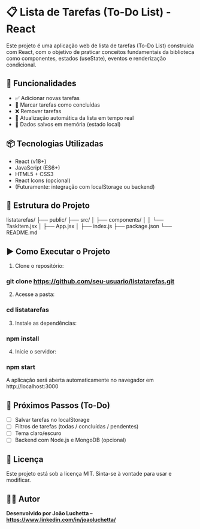  # 📋 Lista de Tarefas (To-Do List) - React

Este projeto é uma aplicação web de lista de tarefas (To-Do List) construída com React, com o objetivo de praticar conceitos fundamentais da biblioteca como componentes, estados (useState), eventos e renderização condicional.

## 🚀 Funcionalidades

- ✅ Adicionar novas tarefas
- 📝 Marcar tarefas como concluídas
- ❌ Remover tarefas
- 🔄 Atualização automática da lista em tempo real
- 💾 Dados salvos em memória (estado local)

## 📦 Tecnologias Utilizadas

- React (v18+)
- JavaScript (ES6+)
- HTML5 + CSS3
- React Icons (opcional)
- (Futuramente: integração com localStorage ou backend)

## 📂 Estrutura do Projeto

listatarefas/
├── public/
├── src/
│   ├── components/
│   │   └── TaskItem.jsx
│   ├── App.jsx
│   ├── index.js
├── package.json
└── README.md

## ▶️ Como Executar o Projeto

1. Clone o repositório:

### git clone https://github.com/seu-usuario/listatarefas.git

2. Acesse a pasta:

### cd listatarefas

3. Instale as dependências:

### npm install

4. Inicie o servidor:

### npm start

A aplicação será aberta automaticamente no navegador em http://localhost:3000

## 📌 Próximos Passos (To-Do)

- [ ] Salvar tarefas no localStorage
- [ ] Filtros de tarefas (todas / concluídas / pendentes)
- [ ] Tema claro/escuro
- [ ] Backend com Node.js e MongoDB (opcional)

## 📄 Licença

Este projeto está sob a licença MIT. Sinta-se à vontade para usar e modificar.

## 🙋‍♂️ Autor

**Desenvolvido por João Luchetta – https://www.linkedin.com/in/joaoluchetta/**
